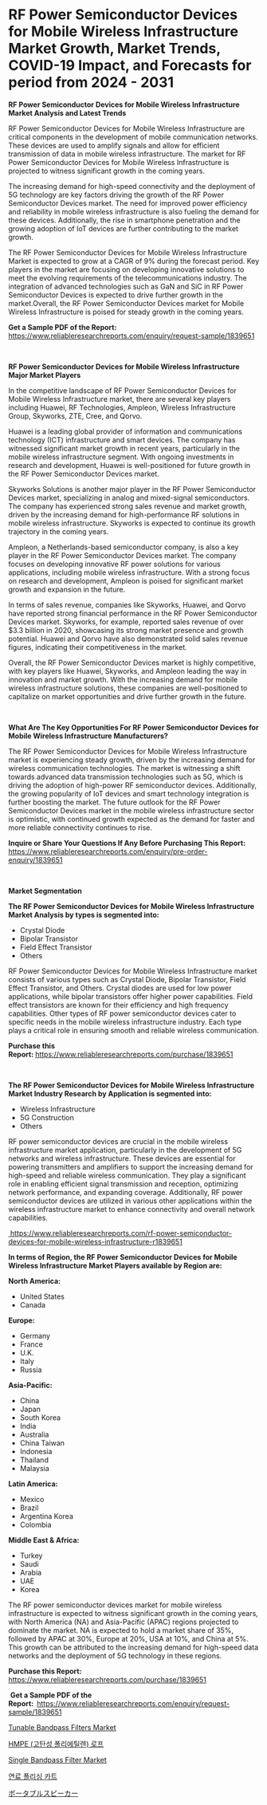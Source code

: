 <p><h1>RF Power Semiconductor Devices for Mobile Wireless Infrastructure Market Growth, Market Trends, COVID-19 Impact, and Forecasts for period from 2024 - 2031</h1></p><p><strong>RF Power Semiconductor Devices for Mobile Wireless Infrastructure Market Analysis and Latest Trends</strong></p>
<p><p>RF Power Semiconductor Devices for Mobile Wireless Infrastructure are critical components in the development of mobile communication networks. These devices are used to amplify signals and allow for efficient transmission of data in mobile wireless infrastructure. The market for RF Power Semiconductor Devices for Mobile Wireless Infrastructure is projected to witness significant growth in the coming years.</p><p>The increasing demand for high-speed connectivity and the deployment of 5G technology are key factors driving the growth of the RF Power Semiconductor Devices market. The need for improved power efficiency and reliability in mobile wireless infrastructure is also fueling the demand for these devices. Additionally, the rise in smartphone penetration and the growing adoption of IoT devices are further contributing to the market growth.</p><p>The RF Power Semiconductor Devices for Mobile Wireless Infrastructure Market is expected to grow at a CAGR of 9% during the forecast period. Key players in the market are focusing on developing innovative solutions to meet the evolving requirements of the telecommunications industry. The integration of advanced technologies such as GaN and SiC in RF Power Semiconductor Devices is expected to drive further growth in the market.Overall, the RF Power Semiconductor Devices market for Mobile Wireless Infrastructure is poised for steady growth in the coming years.</p></p>
<p><strong>Get a Sample PDF of the Report:&nbsp;</strong> <a href="https://www.reliableresearchreports.com/enquiry/request-sample/1839651">https://www.reliableresearchreports.com/enquiry/request-sample/1839651</a></p>
<p>&nbsp;</p>
<p><strong>RF Power Semiconductor Devices for Mobile Wireless Infrastructure Major Market Players</strong></p>
<p><p>In the competitive landscape of RF Power Semiconductor Devices for Mobile Wireless Infrastructure market, there are several key players including Huawei, RF Technologies, Ampleon, Wireless Infrastructure Group, Skyworks, ZTE, Cree, and Qorvo. </p><p>Huawei is a leading global provider of information and communications technology (ICT) infrastructure and smart devices. The company has witnessed significant market growth in recent years, particularly in the mobile wireless infrastructure segment. With ongoing investments in research and development, Huawei is well-positioned for future growth in the RF Power Semiconductor Devices market.</p><p>Skyworks Solutions is another major player in the RF Power Semiconductor Devices market, specializing in analog and mixed-signal semiconductors. The company has experienced strong sales revenue and market growth, driven by the increasing demand for high-performance RF solutions in mobile wireless infrastructure. Skyworks is expected to continue its growth trajectory in the coming years.</p><p>Ampleon, a Netherlands-based semiconductor company, is also a key player in the RF Power Semiconductor Devices market. The company focuses on developing innovative RF power solutions for various applications, including mobile wireless infrastructure. With a strong focus on research and development, Ampleon is poised for significant market growth and expansion in the future.</p><p>In terms of sales revenue, companies like Skyworks, Huawei, and Qorvo have reported strong financial performance in the RF Power Semiconductor Devices market. Skyworks, for example, reported sales revenue of over $3.3 billion in 2020, showcasing its strong market presence and growth potential. Huawei and Qorvo have also demonstrated solid sales revenue figures, indicating their competitiveness in the market.</p><p>Overall, the RF Power Semiconductor Devices market is highly competitive, with key players like Huawei, Skyworks, and Ampleon leading the way in innovation and market growth. With the increasing demand for mobile wireless infrastructure solutions, these companies are well-positioned to capitalize on market opportunities and drive further growth in the future.</p></p>
<p>&nbsp;</p>
<p><strong>What Are The Key Opportunities For RF Power Semiconductor Devices for Mobile Wireless Infrastructure Manufacturers?</strong></p>
<p><p>The RF Power Semiconductor Devices for Mobile Wireless Infrastructure market is experiencing steady growth, driven by the increasing demand for wireless communication technologies. The market is witnessing a shift towards advanced data transmission technologies such as 5G, which is driving the adoption of high-power RF semiconductor devices. Additionally, the growing popularity of IoT devices and smart technology integration is further boosting the market. The future outlook for the RF Power Semiconductor Devices market in the mobile wireless infrastructure sector is optimistic, with continued growth expected as the demand for faster and more reliable connectivity continues to rise.</p></p>
<p><strong>Inquire or Share Your Questions If Any Before Purchasing This Report:</strong> <a href="https://www.reliableresearchreports.com/enquiry/pre-order-enquiry/1839651">https://www.reliableresearchreports.com/enquiry/pre-order-enquiry/1839651</a></p>
<p>&nbsp;</p>
<p><strong>Market Segmentation</strong></p>
<p><strong>The RF Power Semiconductor Devices for Mobile Wireless Infrastructure Market Analysis by types is segmented into:</strong></p>
<p><ul><li>Crystal Diode</li><li>Bipolar Transistor</li><li>Field Effect Transistor</li><li>Others</li></ul></p>
<p><p>RF Power Semiconductor Devices for Mobile Wireless Infrastructure market consists of various types such as Crystal Diode, Bipolar Transistor, Field Effect Transistor, and Others. Crystal diodes are used for low power applications, while bipolar transistors offer higher power capabilities. Field effect transistors are known for their efficiency and high frequency capabilities. Other types of RF power semiconductor devices cater to specific needs in the mobile wireless infrastructure industry. Each type plays a critical role in ensuring smooth and reliable wireless communication.</p></p>
<p><strong>Purchase this Report:&nbsp;</strong><a href="https://www.reliableresearchreports.com/purchase/1839651">https://www.reliableresearchreports.com/purchase/1839651</a></p>
<p>&nbsp;</p>
<p><strong>The RF Power Semiconductor Devices for Mobile Wireless Infrastructure Market Industry Research by Application is segmented into:</strong></p>
<p><ul><li>Wireless Infrastructure</li><li>5G Construction</li><li>Others</li></ul></p>
<p><p>RF power semiconductor devices are crucial in the mobile wireless infrastructure market application, particularly in the development of 5G networks and wireless infrastructure. These devices are essential for powering transmitters and amplifiers to support the increasing demand for high-speed and reliable wireless communication. They play a significant role in enabling efficient signal transmission and reception, optimizing network performance, and expanding coverage. Additionally, RF power semiconductor devices are utilized in various other applications within the wireless infrastructure market to enhance connectivity and overall network capabilities.</p></p>
<p><a href="https://www.reliableresearchreports.com/rf-power-semiconductor-devices-for-mobile-wireless-infrastructure-r1839651">&nbsp;https://www.reliableresearchreports.com/rf-power-semiconductor-devices-for-mobile-wireless-infrastructure-r1839651</a></p>
<p><strong>In terms of Region, the RF Power Semiconductor Devices for Mobile Wireless Infrastructure Market Players available by Region are:</strong></p>
<p>
    <p> <strong> North America: </strong>
        <ul>
            <li>United States</li>
            <li>Canada</li>
        </ul>
        </p> 
    <p> <strong> Europe: </strong>
        <ul>
            <li>Germany</li>
            <li>France</li>
            <li>U.K.</li>
            <li>Italy</li>
            <li>Russia</li>
        </ul>
        </p> 
    <p> <strong> Asia-Pacific: </strong>
        <ul>
            <li>China</li>
            <li>Japan</li>
            <li>South Korea</li>
            <li>India</li>
            <li>Australia</li>
            <li>China Taiwan</li>
            <li>Indonesia</li>
            <li>Thailand</li>
            <li>Malaysia</li>
        </ul>
        </p> 
    <p> <strong> Latin America: </strong>
        <ul>
            <li>Mexico</li>
            <li>Brazil</li>
            <li>Argentina Korea</li>
            <li>Colombia</li>
        </ul>
        </p> 
    <p> <strong> Middle East & Africa: </strong>
        <ul>
            <li>Turkey</li>
            <li>Saudi</li>
            <li>Arabia</li>
            <li>UAE</li>
            <li>Korea</li>
        </ul>
    </p>
    </p>
<p><p>The RF power semiconductor devices market for mobile wireless infrastructure is expected to witness significant growth in the coming years, with North America (NA) and Asia-Pacific (APAC) regions projected to dominate the market. NA is expected to hold a market share of 35%, followed by APAC at 30%, Europe at 20%, USA at 10%, and China at 5%. This growth can be attributed to the increasing demand for high-speed data networks and the deployment of 5G technology in these regions.</p></p>
<p><strong>Purchase this Report: </strong><a href="https://www.reliableresearchreports.com/purchase/1839651">https://www.reliableresearchreports.com/purchase/1839651</a></p>
<p>&nbsp;<strong>Get a Sample PDF of the Report:&nbsp;&nbsp;</strong><a href="https://www.reliableresearchreports.com/enquiry/request-sample/1839651">https://www.reliableresearchreports.com/enquiry/request-sample/1839651</a></p>
<p><strong></strong></p>
<p><p><a href="https://github.com/iprahimabdulrahmman/Market-Research-Report-List-1/blob/main/tunable-bandpass-filters-market.md">Tunable Bandpass Filters Market</a></p><p><a href="https://github.com/ahmadrevanz10/Market-Research-Report-List-1/blob/main/5088701157944.md">HMPE (고탄성 폴리에틸렌) 로프</a></p><p><a href="https://github.com/NaomieConner2023/Market-Research-Report-List-1/blob/main/single-bandpass-filter-market.md">Single Bandpass Filter Market</a></p><p><a href="https://github.com/nigaleamar09/Market-Research-Report-List-1/blob/main/1917865157945.md">연료 폴리싱 카트</a></p><p><a href="https://medium.com/@elmoray21/2024%E5%B9%B4%E3%81%8B%E3%82%892031%E5%B9%B4%E3%81%BE%E3%81%A7-%E3%81%AEcagr%E3%81%A7%E6%8B%A1%E5%A4%A7%E3%81%97%E3%81%A6%E3%81%84%E3%82%8B%E6%90%BA%E5%B8%AF%E3%82%B9%E3%83%94%E3%83%BC%E3%82%AB%E3%83%BC%E5%B8%82%E5%A0%B4%E3%81%AE%E8%A6%8F%E6%A8%A1%E3%81%AB%E9%96%A2%E3%81%99%E3%82%8Binsights-c154e437c050">ポータブルスピーカー</a></p></p>